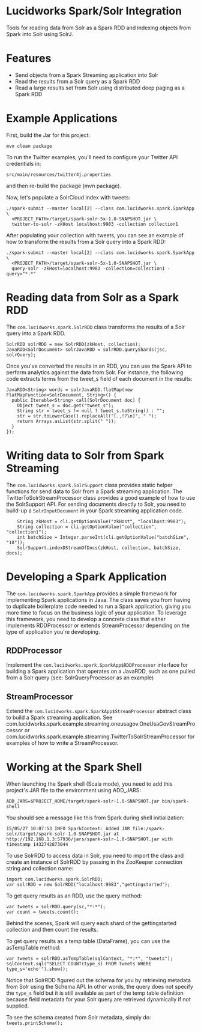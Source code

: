 Lucidworks Spark/Solr Integration
========

Tools for reading data from Solr as a Spark RDD and indexing objects from Spark into Solr using SolrJ.

Features
========

* Send objects from a Spark Streaming application into Solr
* Read the results from a Solr query as a Spark RDD
* Read a large results set from Solr using distributed deep paging as a Spark RDD

Example Applications
========

First, build the Jar for this project:

`mvn clean package`

To run the Twitter examples, you'll need to configure your Twitter API credentials in:

```
src/main/resources/twitter4j.properties
```

and then re-build the package (mvn package).

Now, let's populate a SolrCloud index with tweets:

```
./spark-submit --master local[2] --class com.lucidworks.spark.SparkApp \
  <PROJECT_PATH>/target/spark-solr-5x-1.0-SNAPSHOT.jar \
  twitter-to-solr -zkHost localhost:9983 -collection collection1
```

After populating your collection with tweets, you can see an example of how to transform the results from a Solr
query into a Spark RDD:

```
./spark-submit --master local[2] --class com.lucidworks.spark.SparkApp \
  <PROJECT_PATH>/target/spark-solr-5x-1.0-SNAPSHOT.jar \
  query-solr -zkHost=localhost:9983 -collection=collection1 -query="*:*"
```

Reading data from Solr as a Spark RDD
========

The `com.lucidworks.spark.SolrRDD` class transforms the results of a Solr query into a Spark RDD.

```
SolrRDD solrRDD = new SolrRDD(zkHost, collection);
JavaRDD<SolrDocument> solrJavaRDD = solrRDD.queryShards(jsc, solrQuery);
```

Once you've converted the results in an RDD, you can use the Spark API to perform analytics against the data from Solr.
For instance, the following code extracts terms from the tweet_s field of each document in the results:

```
JavaRDD<String> words = solrJavaRDD.flatMap(new FlatMapFunction<SolrDocument, String>() {
  public Iterable<String> call(SolrDocument doc) {
    Object tweet_s = doc.get("tweet_s");
    String str = tweet_s != null ? tweet_s.toString() : "";
    str = str.toLowerCase().replaceAll("[.,!?\n]", " ");
    return Arrays.asList(str.split(" "));
  }
});
```

Writing data to Solr from Spark Streaming
========

The `com.lucidworks.spark.SolrSupport` class provides static helper functions for send data to Solr from a Spark
 streaming application. The TwitterToSolrStreamProcessor class provides a good example of how to use the SolrSupport
 API. For sending documents directly to Solr, you need to build-up a `SolrInputDocument` in your
 Spark streaming application code. 

```
    String zkHost = cli.getOptionValue("zkHost", "localhost:9983");
    String collection = cli.getOptionValue("collection", "collection1");
    int batchSize = Integer.parseInt(cli.getOptionValue("batchSize", "10"));
    SolrSupport.indexDStreamOfDocs(zkHost, collection, batchSize, docs);
```

Developing a Spark Application
========

The `com.lucidworks.spark.SparkApp` provides a simple framework for implementing Spark applications in Java. The
class saves you from having to duplicate boilerplate code needed to run a Spark application, giving you more time to
focus on the business logic of your application. To leverage this framework, you need to develop a concrete class
that either implements RDDProcessor or extends StreamProcessor depending on the type of application you're developing.

RDDProcessor
-------------

Implement the `com.lucidworks.spark.SparkApp$RDDProcessor` interface for building a Spark application that operates
 on a JavaRDD, such as one pulled from a Solr query (see: SolrQueryProcessor as an example)

StreamProcessor
-------------

Extend the `com.lucidworks.spark.SparkApp$StreamProcessor` abstract class to build a Spark streaming application.
See com.lucidworks.spark.example.streaming.oneusagov.OneUsaGovStreamProcessor or
com.lucidworks.spark.example.streaming.TwitterToSolrStreamProcessor for examples of how to write a StreamProcessor.

Working at the Spark Shell
========

When launching the Spark shell (Scala mode), you need to add this project's JAR file to the environment using ADD_JARS:

```
ADD_JARS=$PROJECT_HOME/target/spark-solr-1.0-SNAPSHOT.jar bin/spark-shell
```

You should see a message like this from Spark during shell initialization:

```
15/05/27 10:07:53 INFO SparkContext: Added JAR file:/spark-solr/target/spark-solr-1.0-SNAPSHOT.jar at http://192.168.1.3:57936/jars/spark-solr-1.0-SNAPSHOT.jar with timestamp 1432742873044
```

To use SolrRDD to access data in Solr, you need to import the class and create an instance of SolrRDD by passing in the ZooKeeper connection string and collection name:

```
import com.lucidworks.spark.SolrRDD;
var solrRDD = new SolrRDD("localhost:9983","gettingstarted");
```

To get query results as an RDD, use the query method:

```
var tweets = solrRDD.query(sc,"*:*");
var count = tweets.count();
```

Behind the scenes, Spark will query each shard of the gettingstarted collection and then count the results.

To get query results as a temp table (DataFrame), you can use the asTempTable method:

```
var tweets = solrRDD.asTempTable(sqlContext, "*:*", "tweets");
sqlContext.sql("SELECT COUNT(type_s) FROM tweets WHERE type_s='echo'").show();
```

Notice that SolrRDD figured out the schema for you by retrieving metadata from Solr using the Schema API. In other words, the query does not specify the `type_s` field but it is still available as part of the temp table definition because field metadata for your Solr query are retrieved dynamically if not supplied.

To see the schema created from Solr metadata, simply do: `tweets.printSchema();`